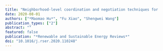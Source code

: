 ```yaml
---
title: "Neighborhood-level coordination and negotiation techniques for managing demand-side flexibility in residential microgrids"
date: 2020-08-01
authors: ["*Maomao Hu*", "Fu Xiao", "Shengwei Wang"]
publication_types: ["2"]
abstract: ""
featured: false
publication: "*Renewable and Sustainable Energy Reviews*"
doi: "10.1016/j.rser.2020.110248"
---
```


